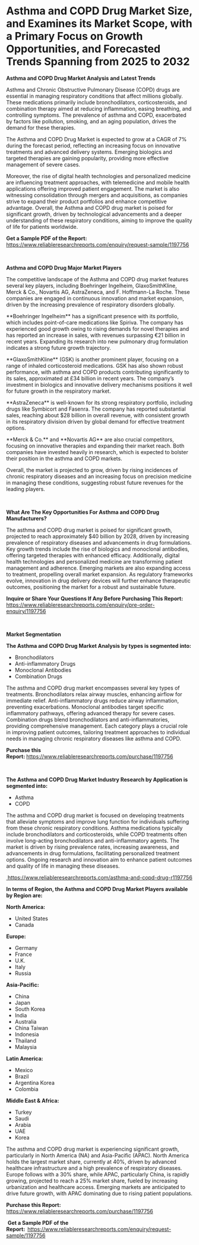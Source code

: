 <p><h1>Asthma and COPD Drug Market Size, and Examines its Market Scope, with a Primary Focus on Growth Opportunities, and Forecasted Trends Spanning from 2025 to 2032</h1></p><p><strong>Asthma and COPD Drug Market Analysis and Latest Trends</strong></p>
<p><p>Asthma and Chronic Obstructive Pulmonary Disease (COPD) drugs are essential in managing respiratory conditions that affect millions globally. These medications primarily include bronchodilators, corticosteroids, and combination therapy aimed at reducing inflammation, easing breathing, and controlling symptoms. The prevalence of asthma and COPD, exacerbated by factors like pollution, smoking, and an aging population, drives the demand for these therapies.</p><p>The Asthma and COPD Drug Market is expected to grow at a CAGR of 7% during the forecast period, reflecting an increasing focus on innovative treatments and advanced delivery systems. Emerging biologics and targeted therapies are gaining popularity, providing more effective management of severe cases. </p><p>Moreover, the rise of digital health technologies and personalized medicine are influencing treatment approaches, with telemedicine and mobile health applications offering improved patient engagement. The market is also witnessing consolidation through mergers and acquisitions, as companies strive to expand their product portfolios and enhance competitive advantage. Overall, the Asthma and COPD drug market is poised for significant growth, driven by technological advancements and a deeper understanding of these respiratory conditions, aiming to improve the quality of life for patients worldwide.</p></p>
<p><strong>Get a Sample PDF of the Report:&nbsp;</strong> <a href="https://www.reliableresearchreports.com/enquiry/request-sample/1197756?utm_campaign=2224&utm_medium=2&utm_source=Github&utm_content=ia&utm_term=19042025&utm_id=asthma-and-copd-drug">https://www.reliableresearchreports.com/enquiry/request-sample/1197756</a></p>
<p>&nbsp;</p>
<p><strong>Asthma and COPD Drug Major Market Players</strong></p>
<p><p>The competitive landscape of the Asthma and COPD drug market features several key players, including Boehringer Ingelheim, GlaxoSmithKline, Merck & Co., Novartis AG, AstraZeneca, and F. Hoffmann-La Roche. These companies are engaged in continuous innovation and market expansion, driven by the increasing prevalence of respiratory disorders globally.</p><p>**Boehringer Ingelheim** has a significant presence with its portfolio, which includes point-of-care medications like Spiriva. The company has experienced good growth owing to rising demands for novel therapies and has reported an increase in sales, with revenues surpassing €21 billion in recent years. Expanding its research into new pulmonary drug formulation indicates a strong future growth trajectory.</p><p>**GlaxoSmithKline** (GSK) is another prominent player, focusing on a range of inhaled corticosteroid medications. GSK has also shown robust performance, with asthma and COPD products contributing significantly to its sales, approximated at £34 billion in recent years. The company’s investment in biologics and innovative delivery mechanisms positions it well for future growth in the respiratory market.</p><p>**AstraZeneca** is well-known for its strong respiratory portfolio, including drugs like Symbicort and Fasenra. The company has reported substantial sales, reaching about $28 billion in overall revenue, with consistent growth in its respiratory division driven by global demand for effective treatment options.</p><p>**Merck & Co.** and **Novartis AG** are also crucial competitors, focusing on innovative therapies and expanding their market reach. Both companies have invested heavily in research, which is expected to bolster their position in the asthma and COPD markets.</p><p>Overall, the market is projected to grow, driven by rising incidences of chronic respiratory diseases and an increasing focus on precision medicine in managing these conditions, suggesting robust future revenues for the leading players.</p></p>
<p>&nbsp;</p>
<p><strong>What Are The Key Opportunities For Asthma and COPD Drug Manufacturers?</strong></p>
<p><p>The asthma and COPD drug market is poised for significant growth, projected to reach approximately $40 billion by 2028, driven by increasing prevalence of respiratory diseases and advancements in drug formulations. Key growth trends include the rise of biologics and monoclonal antibodies, offering targeted therapies with enhanced efficacy. Additionally, digital health technologies and personalized medicine are transforming patient management and adherence. Emerging markets are also expanding access to treatment, propelling overall market expansion. As regulatory frameworks evolve, innovation in drug delivery devices will further enhance therapeutic outcomes, positioning the market for a robust and sustainable future.</p></p>
<p><strong>Inquire or Share Your Questions If Any Before Purchasing This Report:</strong> <a href="https://www.reliableresearchreports.com/enquiry/pre-order-enquiry/1197756?utm_campaign=2224&utm_medium=2&utm_source=Github&utm_content=ia&utm_term=19042025&utm_id=asthma-and-copd-drug">https://www.reliableresearchreports.com/enquiry/pre-order-enquiry/1197756</a></p>
<p>&nbsp;</p>
<p><strong>Market Segmentation</strong></p>
<p><strong>The Asthma and COPD Drug Market Analysis by types is segmented into:</strong></p>
<p><ul><li>Bronchodilators</li><li>Anti-inflammatory Drugs</li><li>Monoclonal Antibodies</li><li>Combination Drugs</li></ul></p>
<p><p>The asthma and COPD drug market encompasses several key types of treatments. Bronchodilators relax airway muscles, enhancing airflow for immediate relief. Anti-inflammatory drugs reduce airway inflammation, preventing exacerbations. Monoclonal antibodies target specific inflammatory pathways, offering advanced therapy for severe cases. Combination drugs blend bronchodilators and anti-inflammatories, providing comprehensive management. Each category plays a crucial role in improving patient outcomes, tailoring treatment approaches to individual needs in managing chronic respiratory diseases like asthma and COPD.</p></p>
<p><strong>Purchase this Report:&nbsp;</strong><a href="https://www.reliableresearchreports.com/purchase/1197756?utm_campaign=2224&utm_medium=2&utm_source=Github&utm_content=ia&utm_term=19042025&utm_id=asthma-and-copd-drug">https://www.reliableresearchreports.com/purchase/1197756</a></p>
<p>&nbsp;</p>
<p><strong>The Asthma and COPD Drug Market Industry Research by Application is segmented into:</strong></p>
<p><ul><li>Asthma</li><li>COPD</li></ul></p>
<p><p>The asthma and COPD drug market is focused on developing treatments that alleviate symptoms and improve lung function for individuals suffering from these chronic respiratory conditions. Asthma medications typically include bronchodilators and corticosteroids, while COPD treatments often involve long-acting bronchodilators and anti-inflammatory agents. The market is driven by rising prevalence rates, increasing awareness, and advancements in drug formulations, facilitating personalized treatment options. Ongoing research and innovation aim to enhance patient outcomes and quality of life in managing these diseases.</p></p>
<p><a href="https://www.reliableresearchreports.com/asthma-and-copd-drug-r1197756?utm_campaign=2224&utm_medium=2&utm_source=Github&utm_content=ia&utm_term=19042025&utm_id=asthma-and-copd-drug">&nbsp;https://www.reliableresearchreports.com/asthma-and-copd-drug-r1197756</a></p>
<p><strong>In terms of Region, the Asthma and COPD Drug Market Players available by Region are:</strong></p>
<p>
    <p> <strong> North America: </strong>
        <ul>
            <li>United States</li>
            <li>Canada</li>
        </ul>
        </p> 
    <p> <strong> Europe: </strong>
        <ul>
            <li>Germany</li>
            <li>France</li>
            <li>U.K.</li>
            <li>Italy</li>
            <li>Russia</li>
        </ul>
        </p> 
    <p> <strong> Asia-Pacific: </strong>
        <ul>
            <li>China</li>
            <li>Japan</li>
            <li>South Korea</li>
            <li>India</li>
            <li>Australia</li>
            <li>China Taiwan</li>
            <li>Indonesia</li>
            <li>Thailand</li>
            <li>Malaysia</li>
        </ul>
        </p> 
    <p> <strong> Latin America: </strong>
        <ul>
            <li>Mexico</li>
            <li>Brazil</li>
            <li>Argentina Korea</li>
            <li>Colombia</li>
        </ul>
        </p> 
    <p> <strong> Middle East & Africa: </strong>
        <ul>
            <li>Turkey</li>
            <li>Saudi</li>
            <li>Arabia</li>
            <li>UAE</li>
            <li>Korea</li>
        </ul>
    </p>
    </p>
<p><p>The asthma and COPD drug market is experiencing significant growth, particularly in North America (NA) and Asia-Pacific (APAC). North America holds the largest market share, currently at 40%, driven by advanced healthcare infrastructure and a high prevalence of respiratory diseases. Europe follows with a 30% share, while APAC, particularly China, is rapidly growing, projected to reach a 25% market share, fueled by increasing urbanization and healthcare access. Emerging markets are anticipated to drive future growth, with APAC dominating due to rising patient populations.</p></p>
<p><strong>Purchase this Report: </strong><a href="https://www.reliableresearchreports.com/purchase/1197756?utm_campaign=2224&utm_medium=2&utm_source=Github&utm_content=ia&utm_term=19042025&utm_id=asthma-and-copd-drug">https://www.reliableresearchreports.com/purchase/1197756</a></p>
<p>&nbsp;<strong>Get a Sample PDF of the Report:&nbsp;&nbsp;</strong><a href="https://www.reliableresearchreports.com/enquiry/request-sample/1197756?utm_campaign=2224&utm_medium=2&utm_source=Github&utm_content=ia&utm_term=19042025&utm_id=asthma-and-copd-drug">https://www.reliableresearchreports.com/enquiry/request-sample/1197756</a></p>
<p><strong></strong></p>
<p><p></p><p></p><p></p></p>